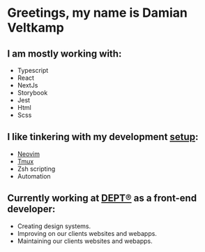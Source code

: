 # Greetings, my name is Damian Veltkamp

## I am mostly working with:

- Typescript
- React
- NextJs
- Storybook
- Jest
- Html
- Scss

## I like tinkering with my development [setup](https://github.com/damianveltkamp/dotfiles):

- [Neovim](https://neovim.io/)
- [Tmux](https://github.com/tmux/tmux/wiki)
- Zsh scripting
- Automation

## Currently working at [DEPT®](https://www.deptagency.com/nl-nl/) as a front-end developer:

- Creating design systems.
- Improving on our clients websites and webapps.
- Maintaining our clients websites and webapps.
